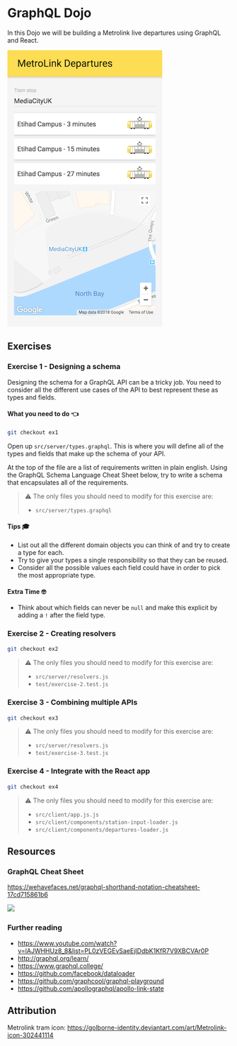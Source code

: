 # GraphQL Dojo

In this Dojo we will be building a Metrolink live departures using GraphQL and React.

![](docs/app-screenshot.png)

## Exercises

### Exercise 1 - Designing a schema

Designing the schema for a GraphQL API can be a tricky job. You need to consider all the different use cases of the API to best represent these as types and fields.

#### What you need to do 👈

```bash
git checkout ex1
```

Open up `src/server/types.graphql`. This is where you will define all of the types and fields that make up the schema of your API.

At the top of the file are a list of requirements written in plain english. Using the GraphQL Schema Language Cheat Sheet below, try to write a schema that encapsulates all of the requirements.

> ⚠️ The only files you should need to modify for this exercise are:
>
> * `src/server/types.graphql`

#### Tips 🎓

* List out all the different domain objects you can think of and try to create a type for each.
* Try to give your types a single responsibility so that they can be reused.
* Consider all the possible values each field could have in order to pick the most appropriate type.

#### Extra Time 🤓

* Think about which fields can never be `null` and make this explicit by adding a `!` after the field type.

### Exercise 2 - Creating resolvers

```bash
git checkout ex2
```

> ⚠️ The only files you should need to modify for this exercise are:
>
> * `src/server/resolvers.js`
> * `test/exercise-2.test.js`

### Exercise 3 - Combining multiple APIs

```bash
git checkout ex3
```

> ⚠️ The only files you should need to modify for this exercise are:
>
> * `src/server/resolvers.js`
> * `test/exercise-3.test.js`

### Exercise 4 - Integrate with the React app

```bash
git checkout ex4
```

> ⚠️ The only files you should need to modify for this exercise are:
>
> * `src/client/app.js.js`
> * `src/client/components/station-input-loader.js`
> * `src/client/components/departures-loader.js`

## Resources

### GraphQL Cheat Sheet

https://wehavefaces.net/graphql-shorthand-notation-cheatsheet-17cd715861b6

![](https://cdn-images-1.medium.com/max/2000/1*HaEeoGrja2IGUxzvmj5Vnw.png)

### Further reading

* https://www.youtube.com/watch?v=lAJWHHUz8_8&list=PL0zVEGEvSaeEjIDdbK1KfR7V9XBCVAr0P
* http://graphql.org/learn/
* https://www.graphql.college/
* https://github.com/facebook/dataloader
* https://github.com/graphcool/graphql-playground
* https://github.com/apollographql/apollo-link-state

## Attribution

Metrolink tram icon:
https://golborne-identity.deviantart.com/art/Metrolink-icon-302441114
